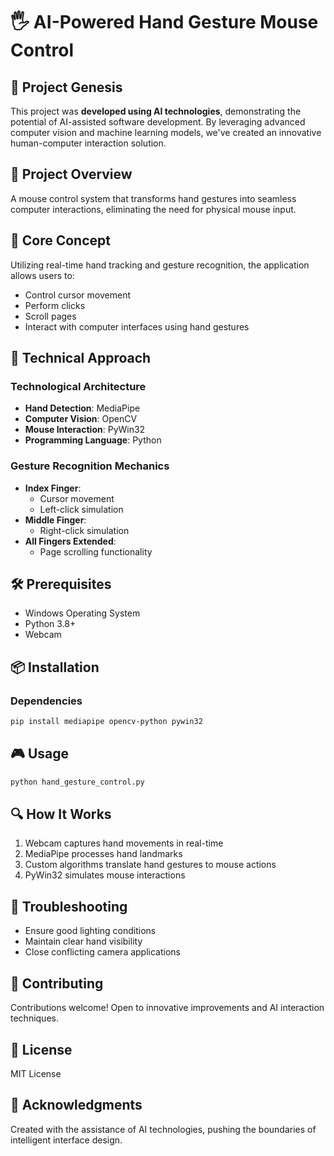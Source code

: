 # 🖐️ AI-Powered Hand Gesture Mouse Control

## 🤖 Project Genesis
This project was **developed using AI technologies**, demonstrating the potential of AI-assisted software development. By leveraging advanced computer vision and machine learning models, we've created an innovative human-computer interaction solution.

## 🌟 Project Overview
A mouse control system that transforms hand gestures into seamless computer interactions, eliminating the need for physical mouse input.

## 🚀 Core Concept
Utilizing real-time hand tracking and gesture recognition, the application allows users to:
- Control cursor movement
- Perform clicks
- Scroll pages
- Interact with computer interfaces using hand gestures

## 🔬 Technical Approach
### Technological Architecture
- **Hand Detection**: MediaPipe
- **Computer Vision**: OpenCV
- **Mouse Interaction**: PyWin32
- **Programming Language**: Python

### Gesture Recognition Mechanics
- **Index Finger**: 
  - Cursor movement
  - Left-click simulation
- **Middle Finger**: 
  - Right-click simulation
- **All Fingers Extended**: 
  - Page scrolling functionality

## 🛠️ Prerequisites
- Windows Operating System
- Python 3.8+
- Webcam

## 📦 Installation

### Dependencies
```bash
pip install mediapipe opencv-python pywin32
```

## 🎮 Usage
```bash
python hand_gesture_control.py
```

## 🔍 How It Works
1. Webcam captures hand movements in real-time
2. MediaPipe processes hand landmarks
3. Custom algorithms translate hand gestures to mouse actions
4. PyWin32 simulates mouse interactions

## 🔧 Troubleshooting
- Ensure good lighting conditions
- Maintain clear hand visibility
- Close conflicting camera applications

## 🤝 Contributing
Contributions welcome! Open to innovative improvements and AI interaction techniques.

## 📄 License
MIT License

## 🌟 Acknowledgments
Created with the assistance of AI technologies, pushing the boundaries of intelligent interface design.

